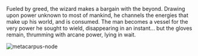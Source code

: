 <style>
  .center {
    display: block;
    margin-left: auto;
    margin-right: auto;
  }
</style>

Fueled by greed, the wizard makes a bargain with the beyond. Drawing upon power unknown to most of mankind, he channels the energies that make up his world, and is consumed. The man becomes a vessel for the very power he sought to wield, disappearing in an instant... but the gloves remain, thrumming with arcane power, lying in wait.

<img src="https://media.githubusercontent.com/media/nathaneastwood/fablore/main/src/equipment/media/metacarpus-node.webp" alt="metacarpus-node" class="center" />
